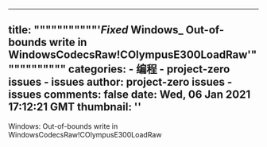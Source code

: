 
---
title: """""""""""'_Fixed_ Windows_ Out-of-bounds write in WindowsCodecsRaw!COlympusE300LoadRaw'"""""""""""
categories: 
    - 编程
    - project-zero issues - issues
author: project-zero issues - issues
comments: false
date: Wed, 06 Jan 2021 17:12:21 GMT
thumbnail: ''
---

<div>   
Windows: Out-of-bounds write in WindowsCodecsRaw!COlympusE300LoadRaw  
</div>
            